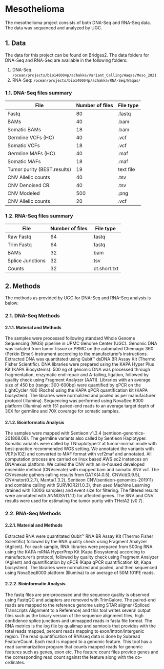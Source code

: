 # Mesothelioma

The mesothelioma project consists of both DNA-Seq and RNA-Seq data. The data was sequenced and analyzed by UGC.

## 1. Data
The data for this project can be found on Bridges2. The data folders for DNA-Seq and RNA-Seq are available in the following folders:
1. DNA-Seq: `/ocean/projects/bio140004p/achakka/Variant_Calling/Waqas/Meso_2021`
2. RNA-Seq: `/ocean/projects/bio140004p/achakka/RNA-Seq/Waqas/`

### 1.1. DNA-Seq files summary

| File | Number of files| File type|
| -------- | -------- | -------- |
| Fastq     |  80   |  .fastq    |
| BAMs     |  40   |   .bam   |
| Somatic BAMs     |  18   |   .bam   |
| Germline VCFs (HC)    |  40   |   .vcf   |
| Somatic VCFs     |  18   |   .vcf   |
| Germline MAFs (HC)    |  40   |   .maf   |
| Somatic MAFs     |  18   |   .maf   |
| Tumor purity (BEST.results) | 19 | text file |
| CNV Allelic counts    |  40   |   .tsv   |
| CNV Denoised CR  |  40   |   .tsv   |
| CNV Modeled    |  500   |   .png   |
| CNV Allelic counts    |  20   |   .vcf  |

### 1.2. RNA-Seq files summary
| File | Number of files| File type|
| -------- | -------- | -------- |
| Raw Fastq     |  64   |  .fastq    |
| Trim Fastq     |  64   |  .fastq    |
| BAMs     |  32   |   .bam   |
| Splice Junctions     |  32   |   .tsv   |
| Counts | 32 | .ct.short.txt |

## 2. Methods
The methods as provided by UGC for DNA-Seq and RNA-Seq analysis is below:

### 2.1. DNA-Seq Methods
#### 2.1.1. Material and Methods
The samples were processed following standard Whole Genome Sequencing (WGS) pipeline in UPMC Genome Center (UGC). Genomic DNA was isolated from tumor tissue or PBMC on the automated Chemagic 360 (Perkin Elmer) instrument according to the manufacturer’s instructions. Extracted DNA was quantitated using Qubit™ dsDNA BR Assay Kit (Thermo Fisher Scientific). DNA libraries were prepared using the KAPA Hyper Plus Kit (KAPA Biosystems). 500 ng of genomic DNA was processed through fragmentation, enzymatic end-repair and A-tailing, ligation, followed by quality check using Fragment Analyzer (AATI). Libraries with an average size of 450 bp (range: 300-600bp) were quantified by qPCR on the LightCycler 480 (Roche) using the KAPA qPCR quantification kit (KAPA biosystem). The libraries were normalized and pooled as per manufacturer protocol (Illumina). Sequencing was performed using NovaSeq 6000 platform (Illumina) with 151 paired-end reads to an average target depth of 30X for germline and 70X coverage for somatic samples.

#### 2.1.2. Bioinformatic Analysis
The samples were mapped with Sentieon v1.3.4 (sentieon-genomics-201808.08). The germline variants also called by Sentieon Haplotyper. Somatic variants were called by TNhaplotyper2 at tumor-normal mode with best-practice recommended WGS setting. We annotated the variants with VEP(v102) and converted to MAF format with vcf2maf and annotated. All computation process are carried on linux based AWS ec2 instances on DNAnexus platform.
We called the CNV with an in-housed developed ensemble method (CNVsenate) with mapped bam and somatic SNV vcf. The CNVsenate gathers calling results from GATK(4.0.5), CNVkit(0.9.5), CNVnator(0.2.7), Manta(1.3.2), Sentieon CNV(sentieon-genomics-201911) and combine calling with SURVIOR2(1.0.3), then used Machine Learning (trained with 1000G samples) and event size for filtering. The filtered results were annotated with ANNOSV(1.1.1) for affected genes. 
The SNV and CNV results were used for estimating the tumor purity with THetA2 (v0.7).

### 2.2. RNA-Seq Methods
#### 2.2.1. Material and Methods
Extracted RNA were quantitated Qubit™ RNA BR Assay Kit (Thermo Fisher Scientific) followed by the RNA quality check using Fragment Analyzer (Agilent). For each sample, RNA libraries were prepared from 500ng RNA using the KAPA mRNA HyperPrep Kit (Kapa Biosystems) according to manufacturer’s protocol, followed by quality check using Fragment Analyzer (Agilent) and quantification by qPCR (Kapa qPCR quantification kit, Kapa biosystem). The libraries were normalized and pooled, and then sequenced using NovaSeq6000 platform (Illumina) to an average of 50M 101PE reads.

#### 2.2.2. Bioinformatic Analysis
The fastq files are pre-processed and the sequence quality is observed using FastqQC and adapters are removed with TrimGalore. The paired-end reads are mapped to the reference genome using STAR aligner (Spliced Transcripts Alignment to a Reference) and this tool writes several output files such as the binary version of the sequence alignment files, high confidence splice junctions and unmapped reads in fasta file format. The RNA metrics is the log file by qualimap and samtools that provides with the total reads mapped, percent reads mapping to exon/intron/intergenic region. The read quantification of RNAseq data is done by Subread FeatureCount. Each read is mapped to a genomic feature. This tool has a read summarization program that counts mapped reads for genomic features such as genes, exon etc. The feature count files provide genes and the corresponding read count against the feature along with the co-ordinates.








